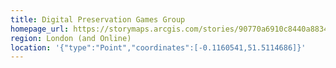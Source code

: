 ```yaml
---
title: Digital Preservation Games Group
homepage_url: https://storymaps.arcgis.com/stories/90770a6910c8440a8834b33a3e2ad5d2
region: London (and Online)
location: '{"type":"Point","coordinates":[-0.1160541,51.5114686]}'
---
```

